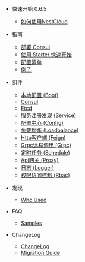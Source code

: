 - 快速开始 0.6.5
  - [如何使用NestCloud](zh-cn/README.md)
  
- 指南
  
  - [部署 Consul](zh-cn/deploy-consul.md)
  - [使用 Starter 快速开始](zh-cn/quickstart.md)
  - [配置清单](zh-cn/configs.md)
  - [例子](zh-cn/examples.md)
  
- 组件

  - [本地配置 (Boot)](zh-cn/boot.md)
  - [Consul](zh-cn/consul.md)
  - [Etcd](zh-cn/etcd.md)
  - [服务注册发现 (Service)](zh-cn/service.md)
  - [配置中心 (Config)](zh-cn/config.md)
  - [负载均衡 (Loadbalance)](zh-cn/loadbalance.md)
  - [Http客户端 (Feign)](zh-cn/feign.md)
  - [Grpc远程调用 (Grpc)](zh-cn/grpc)
  - [定时任务 (Schedule)](zh-cn/schedule.md)
  - [Api网关 (Proxy)](zh-cn/proxy.md)
  - [日志 (Logger)](zh-cn/logger.md)
  - [权限访问控制 (Rbac)](zh-cn/rbac.md)

- 发现
  
  - [Who Used](zh-cn/who-used.md)

- FAQ
  
  - [Samples](https://github.com/nest-cloud/nestcloud/tree/master/samples)

- ChangeLog

  - [ChangeLog](zh-cn/changelog.md)
  - [Migration Guide](zh-cn/migrations.md)
